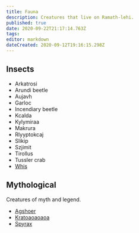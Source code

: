 ```yaml
---
title: Fauna
description: Creatures that live on Ramath-lehi.
published: true
date: 2020-09-22T21:17:14.763Z
tags: 
editor: markdown
dateCreated: 2020-09-12T19:16:15.298Z
---
```


## Insects

- Arkatrosi
- Arundi beetle
- Aujavh
- Garloc
- Incendiary beetle
- Kcalda
- Kylymiraa
- Makrura
- Rlyyptokcaj
- Slikip
- Szjimit
- Tirollus
- Tussler crab
- [Whis](/faunas/whis)

## Mythological

Creatures of myth and legend.

- [Agshoer](/faunas/agshoer)
- [Kratoaoaoaoa](/faunas/kratoaoaoaoa)
- [Spyrax](/faunas/spyrax)